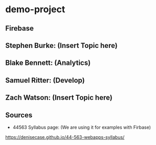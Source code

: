 # demo-project

## Firebase

## Stephen Burke: (Insert Topic here)

## Blake Bennett: (Analytics)

## Samuel Ritter: (Develop)

## Zach Watson: (Insert Topic here)

## Sources
- 44563 Syllabus page: (We are using it for examples with Firbase) 

https://denisecase.github.io/44-563-webapps-syllabus/
